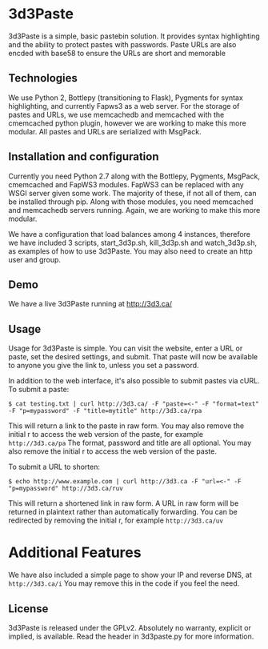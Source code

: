 # 3d3Paste
3d3Paste is a simple, basic pastebin solution. It provides syntax highlighting and the ability to protect pastes with passwords.
Paste URLs are also encded with base58 to ensure the URLs are short and memorable

## Technologies
We use Python 2, Bottlepy (transitioning to Flask), Pygments for syntax highlighting, and currently Fapws3 as a web server.
For the storage of pastes and URLs, we use memcachedb and memcached with the cmemcached python plugin, however we are working to make this more modular.
All pastes and URLs are serialized with MsgPack.

## Installation and configuration
Currently you need Python 2.7 along with the Bottlepy, Pygments, MsgPack, cmemcached and FapWS3 modules. FapWS3 can be replaced with any WSGI server given some work. The majority of these, if not all of them, can be installed through pip.
Along with those modules, you need memcached and memcachedb servers running. Again, we are working to make this more modular.

We have a configuration that load balances among 4 instances, therefore we have included 3 scripts, start_3d3p.sh, kill_3d3p.sh and watch_3d3p.sh, as examples of how to use 3d3Paste.
You may also need to create an http user and group.

## Demo
We have a live 3d3Paste running at http://3d3.ca/

## Usage
Usage for 3d3Paste is simple. You can visit the website, enter a URL or paste, set the desired settings, and submit. That paste will now be available to anyone you give the link to, unless you set a password.

In addition to the web interface, it's also possible to submit pastes via cURL. To submit a paste:

`$ cat testing.txt | curl http://3d3.ca/ -F "paste=<-" -F "format=text" -F "p=mypassword" -F "title=mytitle"
http://3d3.ca/rpa`

This will return a link to the paste in raw form. You may also remove the initial r to access the web version of the paste, for example `http://3d3.ca/pa`
The format, password and title are all optional. You may also remove the initial r to access the web version of the paste.

To submit a URL to shorten:

`$ echo http://www.example.com | curl http://3d3.ca -F "url=<-" -F "p=mypassword"
http://3d3.ca/ruv`

This will return a shortened link in raw form. A URL in raw form will be returned in plaintext rather than automatically forwarding.
You can be redirected by removing the initial r, for example `http://3d3.ca/uv`

# Additional Features
We have also included a simple page to show your IP and reverse DNS, at `http://3d3.ca/i`
You may remove this in the code if you feel the need.

## License
3d3Paste is released under the GPLv2. Absolutely no warranty, explicit or implied, is available. Read the header in 3d3paste.py for more information.
